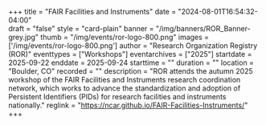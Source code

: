 +++
title = "FAIR Facilities and Instruments" 
date = "2024-08-01T16:54:32-04:00"  
draft = "false" 
style = "card-plain" 
banner = "/img/banners/ROR_Banner-grey.jpg" 
thumb = "/img/events/ror-logo-800.png" 
images = ['/img/events/ror-logo-800.png']
author = "Research Organization Registry (ROR)" 
eventtypes = ["Workshops"]
eventarchives = ["2025"]
startdate = 2025-09-22
enddate = 2025-09-24
starttime = ""
duration = ""
location = "Boulder, CO"
recorded = ""
description = "ROR attends the autumn 2025 workshop of the FAIR Facilities and Instruments research coordination network, which works to advance the standardization and adoption of Persistent Identifiers (PIDs) for research facilities and instruments nationally."
reglink = "https://ncar.github.io/FAIR-Facilities-Instruments/"
+++


<!-- Post-event content template

## Materials 

- [Slides from event]()

<iframe src=""></iframe>

---

## Recording 

{{< youtube id="XXX" >}}

--- 

--> 

